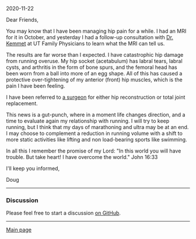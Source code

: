 2020-11-22

Dear Friends,  
  
You may know that I have been managing hip pain for a while. I had an MRI for it in October, and yesterday I had a follow-up consultation with [Dr. Kemmet](https://www.utmedicalcenter.org/doctors/rebecca-k-kemmet-md/) at UT Family Physicians to learn what the MRI can tell us.  
  
The results are far worse than I expected. I have catastrophic hip damage from running overuse. My hip socket (acetabulum) has labral tears, labral cysts, and arthritis in the form of bone spurs, and the femoral head has been worn from a ball into more of an egg shape. All of this has caused a protective over-tightening of my anterior (front) hip muscles, which is the pain I have been feeling.  
  
I have been referred to [a surgeon](https://www.uosortho.com/doctors/william-r-oros-md) for either hip reconstruction or total joint replacement.  
  
This news is a gut-punch, where in a moment life changes direction, and a time to evaluate again my relationship with running. I will try to keep running, but I think that my days of marathoning and ultra may be at an end. I may choose to complement a reduction in running volume with a shift to more static activities like lifting and non load-bearing sports like swimming.  
  
In all this I remember the promise of my Lord: "In this world you will have trouble. But take heart! I have overcome the world." John 16:33  
  
I'll keep you informed,  
  
Doug

***
### Discussion
Please feel free to start a discussion [on GitHub](https://github.com/slater1/blog/issues).

***
[Main page](index.html)

